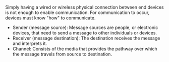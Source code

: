 Simply having a wired or wireless physical connection between end devices is not enough to enable communication. For communication to occur, devices must know "how" to communicate.

- Sender (message source): Message sources are people, or electronic devices, that need to send a message to other individuals or devices.
- Receiver (message destination): The destination receives the message and interprets it.
- Channel: Consists of the media that provides the pathway over which the message travels from source to destination.